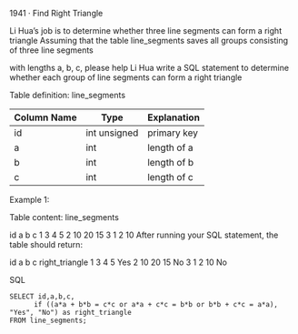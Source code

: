 1941 · Find Right Triangle

Li Hua’s job is to determine whether three line segments can form a right triangle
Assuming that the table line_segments saves all groups consisting of three line segments 

with lengths a, b, c, please help Li Hua write a SQL statement to determine whether each group of line segments can form a right triangle

Table definition: line_segments

| Column Name | Type         | Explanation |
|-------------|--------------|-------------|
| id          | int unsigned | primary key |
| a           | int          | length of a |
| b           | int          | length of b |
| c           | int          | length of c |

Example 1:

Table content: line_segments

id	a	b	c
1	3	4	5
2	10	20	15
3	1	2	10
After running your SQL statement, the table should return:

id	a	b	c	right_triangle
1	3	4	5	Yes
2	10	20	15	No
3	1	2	10	No


SQL

```
SELECT id,a,b,c,
      if ((a*a + b*b = c*c or a*a + c*c = b*b or b*b + c*c = a*a), "Yes", "No") as right_triangle
FROM line_segments;

```
